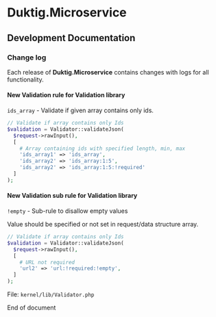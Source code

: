 # Duktig.Microservice
## Development Documentation

### Change log

Each release of **Duktig.Microservice** contains changes with logs for all functionality.  

#### New Validation rule for Validation library

`ids_array` - Validate if given array contains only ids. 

```php
// Validate if array contains only Ids
$validation = Validator::validateJson(
  $request->rawInput(),
  [
    # Array containing ids with specified length, min, max
    'ids_array1' => 'ids_array',
    'ids_array2' => 'ids_array:1:5',
    'ids_array2' => 'ids_array:1:5:!required'
  ]
);
```

#### New Validation sub rule for Validation library

`!empty` - Sub-rule to disallow empty values

Value should be specified or not set in request/data structure array. 

```php
// Validate if array contains only Ids
$validation = Validator::validateJson(
  $request->rawInput(),
  [
    # URL not required
    'url2' => 'url:!required:!empty',
  ]
);
```

File: `kernel/lib/Validator.php`

End of document



